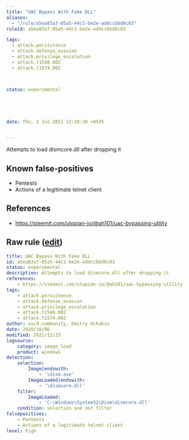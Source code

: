 ```yaml
---
title: "UAC Bypass With Fake DLL"
aliases:
  - "/rule/a5ea83a7-05a5-44c1-be2e-addccbbd8c03"
ruleid: a5ea83a7-05a5-44c1-be2e-addccbbd8c03

tags:
  - attack.persistence
  - attack.defense_evasion
  - attack.privilege_escalation
  - attack.t1548.002
  - attack.t1574.002



status: experimental





date: Thu, 1 Jul 2021 12:18:30 +0545


---
```


Attempts to load dismcore.dll after dropping it

<!--more-->


## Known false-positives

* Pentests
* Actions of a legitimate telnet client



## References

* https://steemit.com/utopian-io/@ah101/uac-bypassing-utility


## Raw rule ([edit](https://github.com/SigmaHQ/sigma/edit/master/rules/windows/image_load/image_load_uac_bypass_via_dism.yml))
```yaml
title: UAC Bypass With Fake DLL
id: a5ea83a7-05a5-44c1-be2e-addccbbd8c03
status: experimental
description: Attempts to load dismcore.dll after dropping it
references:
    - https://steemit.com/utopian-io/@ah101/uac-bypassing-utility
tags:
    - attack.persistence
    - attack.defense_evasion
    - attack.privilege_escalation
    - attack.t1548.002
    - attack.t1574.002
author: oscd.community, Dmitry Uchakin
date: 2020/10/06
modified: 2021/11/23
logsource:
    category: image_load
    product: windows
detection:
    selection:
        Image|endswith:
            - '\dism.exe'
        ImageLoaded|endswith:
            - '\dismcore.dll'
    filter:
        ImageLoaded:
            - 'C:\Windows\System32\Dism\dismcore.dll'
    condition: selection and not filter
falsepositives:
    - Pentests
    - Actions of a legitimate telnet client
level: high

```
